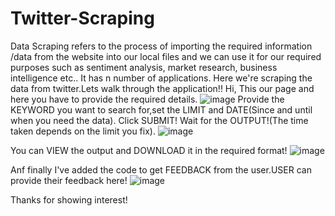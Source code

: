 # Twitter-Scraping
Data Scraping refers to the process of importing the required information /data from the website into our local files and we can use it for our required purposes such as sentiment analysis, market research, business intelligence etc.. It has n number of applications.
Here we're scraping the data from twitter.Lets walk through the application!!
Hi, This our page and here you have to provide the required details.
![image](https://user-images.githubusercontent.com/120735228/213869930-1d6bb80f-1c49-4a34-92f1-079fc46bcf8c.png)
Provide the KEYWORD you want to search for,set the LIMIT and DATE(Since and until when you need the data).
Click SUBMIT!
Wait for the OUTPUT!(The time taken depends on the limit you fix).
![image](https://user-images.githubusercontent.com/120735228/213870097-861abd8c-becd-4c93-b1f0-45e016d24b99.png)

You can VIEW the output and DOWNLOAD it in the required format!
![image](https://user-images.githubusercontent.com/120735228/213870183-98cf83b5-593f-42f0-b9eb-e2c051b36a01.png)

Anf finally I've added the code to get FEEDBACK from the user.USER can provide their feedback here!
![image](https://user-images.githubusercontent.com/120735228/213870208-d286caee-f280-48d3-becf-dab8bd1526de.png)

Thanks for showing interest!
